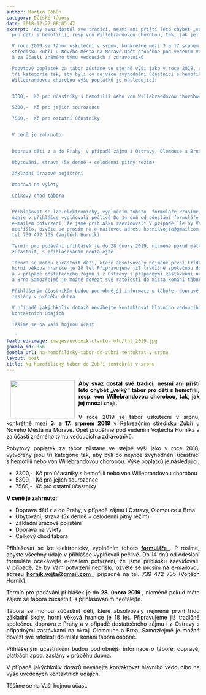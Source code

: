 ```yaml
---
author: Martin Bohůn
category: Dětské tábory
date: 2018-12-22 08:05:47
excerpt: 'Aby svaz dostál své tradici, nesmí ani příští léto chybět „velký“ tábor
  pro děti s hemofilií, resp von Willebrandovou chorobou, tak, jak jej mnozí znají

  V roce 2019 se tábor uskuteční v srpnu, konkrétně mezi 3 a 17 srpnem 2019 v Rekreačním
  středisku Zubří u Nového Města na Moravě Opět proběhne pod vedením Vojtěcha Horníka
  a za účasti známého týmu vedoucích a zdravotníků

  Pobytový poplatek za tábor zůstane ve stejné výši jako v roce 2018, vytvořeny jsou
  tři kategorie tak, aby byli co nejvíce zvýhodněni účastníci s hemofilií nebo von
  Willebrandovou chorobou Výše poplatků je následující:


  3300,-  Kč pro účastníky s hemofilií nebo von Willebrandovou chorobou

  5300,-  Kč pro jejich sourozence

  7560,-  Kč pro ostatní účastníky


  V ceně je zahrnuto:


  Doprava dětí z a do Prahy, v případě zájmu i Ostravy, Olomouce a Brna

  Ubytování, strava (5x denně + celodenní pitný režim)

  Základní úrazové pojištění

  Doprava na výlety

  Celkový chod tábora


  Přihlašovat se lze elektronicky, vyplněním tohoto  formuláře Prosíme, abyste všechny
  údaje v přihlášce vyplňovali pečlivě Do 14 dnů od odeslání formuláře očekávejte
  e-mailem potvrzení, že jsme přihlášku zaevidovali V případě, že by Vám potvrzení
  nepřišlo, ozvěte se prosím na e-mailovou adresu hornikvojta@gmailcom, případně na
  tel 739 472 735 (Vojtěch Horník)

  Termín pro podávání přihlášek je do 28 února 2019, nicméně pokud máte zájem se tábora
  zúčastnit, s přihlašováním neotálejte

  Tábora se mohou zúčastnit děti, které absolvovaly nejméně první třídu základní školy,
  horní věková hranice je 18 let Připravujeme již tradičně společnou dopravu z Prahy
  a v případě dostatečného zájmu i z Ostravy s případnými zastávkami na okraji Olomouce
  a Brna Samozřejmě je možné dovézt své ratolesti do místa konání tábora osobně

  Přihlášeným účastníkům budou podrobnější informace o táboře, dopravě, platbách apod
  zaslány v průběhu dubna

  V případě jakýchkoliv dotazů neváhejte kontaktovat hlavního vedoucího na výše uvedených
  kontaktních údajích

  Těšíme se na Vaši hojnou účast

   '
featured-image: images/uvodnik-clanku-foto/lht_2019.jpg
joomla_id: 356
joomla_url: na-hemofilicky-tabor-do-zubri-tentokrat-v-srpnu
layout: post
title: Na hemofilický tábor do Zubří tentokrát v srpnu
---
```


<h4 style="text-align: justify;">
 <span style="color: #000000;">
  <img border="0" height="100" src="{{ site.baseurl }}/images/uvodnik-clanku-foto/lht_2019.jpg" style="float: left; margin-left: 10px; margin-right: 10px;" width="168"/>
  Aby svaz dostál své tradici, nesmí ani příští léto chybět „velký“ tábor pro děti s hemofilií, resp. von Willebrandovou chorobou, tak, jak jej mnozí znají.
 </span>
</h4>
<p style="text-align: justify;">
 <span style="color: #000000;">
  V roce 2019 se tábor uskuteční v srpnu, konkrétně mezi
  <strong>
   3. a 17. srpnem 2019
  </strong>
  v Rekreačním středisku Zubří u Nového Města na Moravě. Opět proběhne pod vedením Vojtěcha Horníka a za účasti známého týmu vedoucích a zdravotníků.
 </span>
</p>
<p style="text-align: justify;">
 <span style="color: #000000;">
  Pobytový poplatek za tábor zůstane ve stejné výši jako v roce 2018, vytvořeny jsou tři kategorie tak, aby byli co nejvíce zvýhodněni účastníci s hemofilií nebo von Willebrandovou chorobou. Výše poplatků je následující:
 </span>
</p>
<ul style="text-align: justify;">
 <li>
  <span style="color: #000000;">
   3300,-  Kč pro účastníky s hemofilií nebo von Willebrandovou chorobou
  </span>
 </li>
 <li>
  <span style="color: #000000;">
   5300,-  Kč pro jejich sourozence
  </span>
 </li>
 <li>
  <span style="color: #000000;">
   7560,-  Kč pro ostatní účastníky
  </span>
 </li>
</ul>
<p style="text-align: justify;">
 <strong>
  <span style="color: #000000;">
   V ceně je zahrnuto:
  </span>
 </strong>
</p>
<ul style="text-align: justify;">
 <li>
  <span style="color: #000000;">
   Doprava dětí z a do Prahy, v případě zájmu i Ostravy, Olomouce a Brna
  </span>
 </li>
 <li>
  <span style="color: #000000;">
   Ubytování, strava (5x denně + celodenní pitný režim)
  </span>
 </li>
 <li>
  <span style="color: #000000;">
   Základní úrazové pojištění
  </span>
 </li>
 <li>
  <span style="color: #000000;">
   Doprava na výlety
  </span>
 </li>
 <li>
  <span style="color: #000000;">
   Celkový chod tábora
  </span>
 </li>
</ul>
<p style="text-align: justify;">
 <span style="color: #000000;">
  Přihlašovat se lze elektronicky, vyplněním tohoto
  <a href="https://docs.google.com/forms/d/e/1FAIpQLSdkUCPRTqsKDp6Znn6v48SRQ4F2ppJdtl6ElotYtH-S3w6Tpg/viewform" title="Letní hemofilický tábor 2019 - přihlášky">
   <strong>
    <span style="text-decoration: underline;">
     formuláře
    </span>
   </strong>
  </a>
 </span>
 . P
 <span style="color: #000000;">
  rosíme, abyste všechny údaje v přihlášce vyplňovali pečlivě. Do 14 dnů od odeslání formuláře očekávejte e-mailem potvrzení, že jsme přihlášku zaevidovali. V případě, že by Vám potvrzení nepřišlo, ozvěte se prosím na e-mailovou adresu
 </span>
 <strong>
  <a href="mailto:hornik.vojta@gmail.com">
   hornik.vojta@gmail.com
  </a>
 </strong>
 ,
 <span style="color: #000000;">
  případně na tel. 739 472 735 (Vojtěch Horník).
 </span>
</p>
<p style="text-align: justify;">
 <span style="color: #000000;">
  Termín pro podávání přihlášek je do
  <strong>
   28. února 2019
  </strong>
  , nicméně pokud máte zájem se tábora zúčastnit, s přihlašováním neotálejte.
 </span>
</p>
<p style="text-align: justify;">
 <span style="color: #000000;">
  Tábora se mohou zúčastnit děti, které absolvovaly nejméně první třídu základní školy, horní věková hranice je 18 let. Připravujeme již tradičně společnou dopravu z Prahy a v případě dostatečného zájmu i z Ostravy s případnými zastávkami na okraji Olomouce a Brna. Samozřejmě je možné dovézt své ratolesti do místa konání tábora osobně.
 </span>
</p>
<p style="text-align: justify;">
 <span style="color: #000000;">
  Přihlášeným účastníkům budou podrobnější informace o táboře, dopravě, platbách apod. zaslány v průběhu dubna.
 </span>
</p>
<p style="text-align: justify;">
 <span style="color: #000000;">
  V případě jakýchkoliv dotazů neváhejte kontaktovat hlavního vedoucího na výše uvedených kontaktních údajích.
 </span>
</p>
<p style="text-align: justify;">
 <span style="color: #000000;">
  Těšíme se na Vaši hojnou účast.
 </span>
</p>
<p>
</p>
